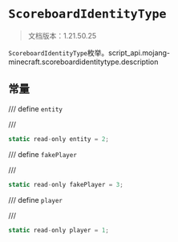 # `ScoreboardIdentityType`

> 文档版本：1.21.50.25

`ScoreboardIdentityType`枚举。script_api.mojang-minecraft.scoreboardidentitytype.description

## 常量

/// define
`entity`


///

```js
static read-only entity = 2;
```


/// define
`fakePlayer`


///

```js
static read-only fakePlayer = 3;
```


/// define
`player`


///

```js
static read-only player = 1;
```

